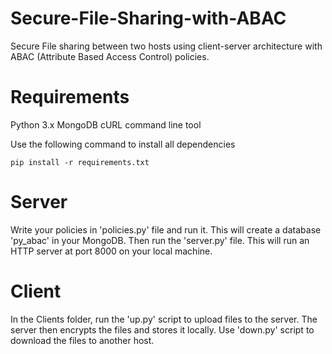 # Secure-File-Sharing-with-ABAC
Secure File sharing between two hosts using client-server architecture with ABAC (Attribute Based Access Control) policies.

# Requirements
Python 3.x
MongoDB
cURL command line tool

Use the following command to install all dependencies
```console
pip install -r requirements.txt
```

# Server

Write your policies in 'policies.py' file and run it. This will create a database 'py_abac' in your MongoDB.
Then run the 'server.py' file. This will run an HTTP server at port 8000 on your local machine.

# Client

In the Clients folder, run the 'up.py' script to upload files to the server. The server then encrypts the files and stores it locally. Use 'down.py' script to download the files to another host.
